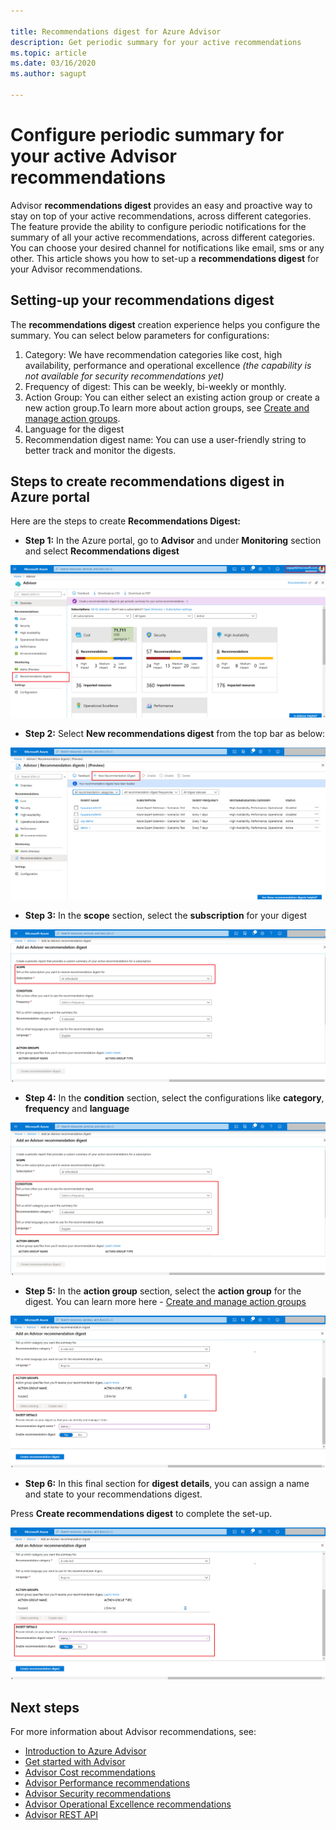 ```yaml
---

title: Recommendations digest for Azure Advisor
description: Get periodic summary for your active recommendations
ms.topic: article
ms.date: 03/16/2020
ms.author: sagupt

---
```


# Configure periodic summary for your active Advisor recommendations

Advisor **recommendations digest** provides an easy and proactive way to stay on top of your active recommendations, across different categories. The feature provide the ability to configure periodic notifications for the summary of all your active recommendations, across different categories. You can choose your desired channel for notifications like email, sms or any other. 
This article shows you how to set-up a **recommendations digest** for your Advisor recommendations.


## Setting-up your recommendations digest 

The **recommendations digest** creation experience helps you configure the summary. You can select below parameters for configurations:
1. Category: We have recommendation categories like cost, high availability, performance and operational excellence *(the capability is not available for security recommendations yet)*
2. Frequency of digest: This can be weekly, bi-weekly or monthly.
3. Action Group: You can either select an existing action group or create a new action group.To learn more about action groups, see [Create and manage action groups](https://docs.microsoft.com/azure/azure-monitor/platform/action-groups).
4. Language for the digest
5. Recommendation digest name: You can use a user-friendly string to better track and monitor the digests.

## Steps to create recommendations digest in Azure portal

Here are the steps to create **Recommendations Digest:**
* **Step 1:** In the Azure portal, go to **Advisor** and under **Monitoring** section and select **Recommendations digest** 

![Recommendations digest entry-point](./media/digest-0.png)

* **Step 2:** Select **New recommendations digest** from the top bar as below:

![Create recommendations digest](./media/digest-5.png)

* **Step 3:** In the **scope** section, select the **subscription** for your digest

![Provide recommendations digest inputs](./media/digest-1.png)

* **Step 4:** In the **condition** section, select the configurations like **category**, **frequency** and **language**

![Provide recommendations digest input conditions](./media/digest-2.png)

* **Step 5:** In the **action group** section, select the **action group** for the digest. You can learn more here - [Create and manage action groups](https://docs.microsoft.com/azure/azure-monitor/platform/action-groups)

![Provide recommendations digest input action group](./media/digest-3.png)

* **Step 6:** In this final section for **digest details**, you can assign a name and state to your recommendations digest. 

Press **Create recommendations digest** to complete the set-up.

![Complete recommendations digest creation](./media/digest-4.png)


## Next steps

For more information about Advisor recommendations, see:
* [Introduction to Azure Advisor](advisor-overview.md)
* [Get started with Advisor](advisor-get-started.md)
* [Advisor Cost recommendations](advisor-cost-recommendations.md)
* [Advisor Performance recommendations](advisor-performance-recommendations.md)
* [Advisor Security recommendations](advisor-security-recommendations.md)
* [Advisor Operational Excellence recommendations](advisor-operational-excellence-recommendations.md)
* [Advisor REST API](https://docs.microsoft.com/rest/api/advisor/)
